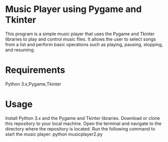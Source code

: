 # Music Player using Pygame and Tkinter
This program is a simple music player that uses the Pygame and Tkinter libraries to play and control music files. It allows the user to select songs from a list and perform basic operations such as playing, pausing, stopping, and resuming.

# Requirements
Python 3.x,Pygame,Tkinter

# Usage
Install Python 3.x and the Pygame and Tkinter libraries.
Download or clone this repository to your local machine.
Open the terminal and navigate to the directory where the repository is located.
Run the following command to start the music player:
python musicplayer2.py

